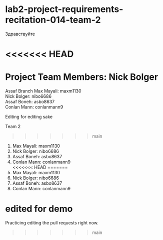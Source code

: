 # lab2-project-requirements-recitation-014-team-2
Здравствуйте

<<<<<<< HEAD
=======
Project Team Members: 
Nick Bolger
=======
 
Assaf Branch
Max Mayali: maxm1130 <br />
Nick Bolger: nibo6686 <br />
Assaf Boneh: asbo8637 <br />
Conlan Mann: conlanmann9 <br />


Editing for editing sake

Team 2 <br />
>>>>>>> main
1. Max Mayali: maxm1130 <br />
2. Nick Bolger: nibo6686 <br />
3. Assaf Boneh: asbo8637 <br />
4. Conlan Mann: conlanmann9 <br />
<<<<<<< HEAD
=======
1. Max Mayali: maxm1130 <br />
2. Nick Bolger: nibo6686 <br />
3. Assaf Boneh: asbo8637 <br />
4. Conlan Mann: conlanmann9 <br />


edited for demo
=======
Practicing editing the pull requests right now.

>>>>>>> main
